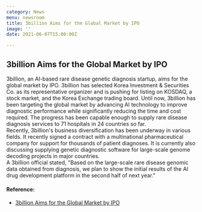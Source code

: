 ```yaml
---
category: News
menu: newsroom
title: 3billion Aims for the Global Market by IPO
image: ''
date: 2021-06-07T15:00:00Z

---
```

## **3billion Aims for the Global Market by IPO**

3billion, an AI-based rare disease genetic diagnosis startup, aims for the global market by IPO. 3billion has selected Korea Investment & Securities Co. as its representative organizer and is pushing for listing on KOSDAQ, a stock market, and the Korea Exchange trading board. Until now, 3billion has been targeting the global market by advancing AI technology to improve diagnostic performance while significantly reducing the time and cost required. The progress has been capable enough to supply rare disease diagnosis services to 71 hospitals in 24 countries so far.  
Recently, 3billion's business diversification has been underway in various fields. It recently signed a contract with a multinational pharmaceutical company for support for thousands of patient diagnoses. It is currently also discussing supplying genetic diagnostic software for large-scale genome decoding projects in major countries.  
A 3billion official stated, "Based on the large-scale rare disease genomic data obtained from diagnosis, we plan to show the initial results of the AI drug development platform in the second half of next year."

  
<div class="reference">  

#### Reference:
- [3billion Aims for the Global Market by IPO](http://www.thebell.co.kr/free/content/ArticleView.asp?key=202010081102583640109019&lcode=00#)

</div>